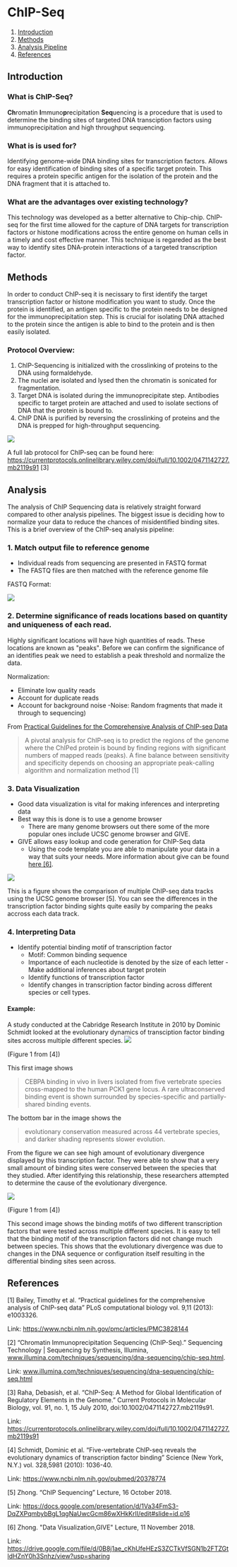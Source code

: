 # ChIP-Seq

1. [Introduction](#intro)
2. [Methods](#methods)
3. [Analysis Pipeline](#analysis)
4. [References](#ref)


## Introduction <a name="intro"></a>

### What is ChIP-Seq?
**Ch**romatin **I**mmuno**p**recipitation **Seq**uencing is a procedure that is used to determine the binding sites of targeted DNA transciption factors using immunoprecipitation and high throughput sequencing.

### What is is used for?
Identifying genome-wide DNA binding sites for transcription factors. Allows for easy identification of binding sites of a specific target protein. This requires a protein specific antigen for the isolation of the protein and the DNA fragment that it is attached to. 

### What are the advantages over existing technology?

This technology was developed as a better alternative to Chip-chip. ChIP-seq for the first time allowed for the capture of DNA targets for transcription factors or histone modifications across the entire genome on human cells in a timely and cost effective manner. This technique is regareded as the best way to identify sites DNA-protein interactions of a targeted transcription factor.


## Methods<a name="methods"></a>

In order to conduct ChIP-seq it is necissary to first identify the target transcription factor or histone modification you want to study. Once the protein is identified, an antigen specific to the  protein needs to be designed for the immunoprecipitation step. This is crucial for isolating DNA attached to the protein since the antigen is able to bind to the protein and is then easily isolated. 

### Protocol Overview: 
1. ChIP-Sequencing is initialized with the crosslinking of proteins to the DNA using formaldehyde.
2. The nuclei are isolated and lysed then the chromatin is sonicated for fragmentation.
3. Target DNA is isolated during the  immunoprecipitate step. 
Antibodies specific to target protein are attached and used to isolate sections of DNA that the protein is bound to.
4. ChIP DNA is purified by reversing the crosslinking of proteins and the DNA is prepped for high-throughput sequencing.

![](./Capture.JPG)

A full lab protocol for ChIP-seq can be found here: https://currentprotocols.onlinelibrary.wiley.com/doi/full/10.1002/0471142727.mb2119s91 [3]


## Analysis<a name = "analysis"></a>

The analysis of ChIP Sequencing data is relatively straight forward compared to other analysis pipelines. The biggest issue is deciding how to normalize your data to reduce the chances of misidentified binding sites. This is a brief overview of the ChIP-seq analysis pipeline: 

### 1. Match output file to reference genome
   - Individual reads from sequencing are presented in FASTQ format
   - The FASTQ files are then matched with the reference genome file
   
   FASTQ Format:
   
   ![](./img2.JPG)
   
### 2. Determine significance of reads locations based on quantity and uniqueness of each read.

   Highly significant locations will have high quantities of reads. These locations are known as "peaks". Before we can confirm the significance of an identifies peak we need to establish a peak threshold and normalize the data.
   
   Normalization:
   - Eliminate low quality reads
   - Account for duplicate reads
   - Account for background noise
     -Noise: Random fragments that made it through to sequencing)
   
   From [Practical Guidelines for the Comprehensive Analysis of ChIP-seq Data](#prac)
   > A pivotal analysis for ChIP-seq is to predict the regions of the genome where the ChIPed protein is bound by finding regions with significant numbers of mapped reads (peaks). A fine balance between sensitivity and specificity depends on choosing an appropriate peak-calling algorithm and normalization method [1]

### 3. Data Visualization
   - Good data visualization is vital for making inferences and interpreting data
   - Best way this is done is to use a genome browser
     - There are many genome browsers out there some of the more popular ones include UCSC genome browser and GIVE. 
   - GIVE allows easy lookup and code generation for ChIP-Seq data
      - Using the code template you are able to manipulate your data in a way that suits your needs. More information about give can be found [here [6]](#here).
   
   ![](./img5.JPG)
   
   This is a figure shows the comparison of multiple ChIP-seq data tracks using the UCSC genome browser [5]. You can see the differences in the transcription factor binding sights quite easily by comparing the peaks accross each data track. 
  
### 4. Interpreting Data
   - Identify potential binding motif of transcription factor
     - Motif: Common binding sequence
     - Importance of each nucleotide is denoted by the size of each letter
    - Make additional inferences about target protein
      - Identify functions of transcription factor
      - Identify changes in transcription factor binding across different species or cell types. 
      
     
   #### Example:
   A study conducted at the Cabridge Research Institute in 2010 by Dominic Schmidt looked at the evolutionary dynamics of transciption factor binding sites accross multiple different species. 
  ![](./img3.JPG)
  
   (Figure 1 from [4])
  
   This first image shows
   >CEBPA binding in vivo in livers isolated from five vertebrate species cross-mapped to the human PCK1 gene locus. A rare ultraconserved binding event is shown surrounded by species-specific and partially-shared binding events. 
  
   The bottom bar in the image shows the 
   > evolutionary conservation measured across 44 vertebrate species, and darker shading represents slower evolution.
  
   From the figure we can see high amount of evolutionary divergence displayed by this transcription factor. They were able to show that a very small amount of binding sites were conserved between the species that they studied.  After identifying this relationship, these researchers attempted to determine the cause of the evolutionary divergence. 
   
   ![](./img4.JPG)
   
   (Figure 1 from [4])

   This second image shows the binding motifs of two different transcription factors that were tested across multiple different species. It is easy to tell that the binding motif of the transcription factors did not change much between species. This shows that the evolutionary divergence was due to changes in the DNA sequence or configuration itself resulting in the differential binding sites seen across. 




## References<a name = "ref"></a>

[1] Bailey, Timothy et al. “Practical guidelines for the comprehensive analysis of ChIP-seq data” PLoS computational biology vol. 9,11 (2013): e1003326. <a name = "prac"><a/>
 
Link: https://www.ncbi.nlm.nih.gov/pmc/articles/PMC3828144
 
[2] “Chromatin Immunoprecipitation Sequencing (ChIP-Seq).” Sequencing Technology | Sequencing by Synthesis, Illumina, www.illumina.com/techniques/sequencing/dna-sequencing/chip-seq.html.
 
Link: www.illumina.com/techniques/sequencing/dna-sequencing/chip-seq.html
 
[3] Raha, Debasish, et al. “ChIP-Seq: A Method for Global Identification of Regulatory Elements in the Genome.” Current Protocols in Molecular Biology, vol. 91, no. 1, 15 July 2010, doi:10.1002/0471142727.mb2119s91.
 
Link: https://currentprotocols.onlinelibrary.wiley.com/doi/full/10.1002/0471142727.mb2119s91
 
[4] Schmidt, Dominic et al. “Five-vertebrate ChIP-seq reveals the evolutionary dynamics of transcription factor binding” Science (New York, N.Y.) vol. 328,5981 (2010): 1036-40.

Link: https://www.ncbi.nlm.nih.gov/pubmed/20378774
 
[5] Zhong. “ChIP Sequencing” Lecture, 16 October 2018.
 
Link: https://docs.google.com/presentation/d/1Va34FmS3-DqZXPqmbybBgL1qgNaUwcGcm86wXHkKrlI/edit#slide=id.p16

[6] Zhong. "Data Visualization,GIVE" Lecture, 11 November 2018.

Link: https://drive.google.com/file/d/0B8j1ae_cKhUfeHEzS3ZCTkVfSGN1b2FTZGtldHZnY0h3Snhz/view?usp=sharing<a name = "here"><a/>
